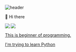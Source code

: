 ![header](https://capsule-render.vercel.app/api?type=waving&color=gradient&height=200&section=header&text=&fontSize=90)

👋 Hi there

<img src="https://img.shields.io/badge/Python-3776AB?style=flat&logo=python&logoColor=white">
<a href=”https://www.instagram.com/junsik_ky/" target="_blank"><img align="left" src="https://img.shields.io/badge/-E4405F?style=flat&logo=instagram&logoColor=white">

This is beginner of programming.

I'm trying to learn Python



